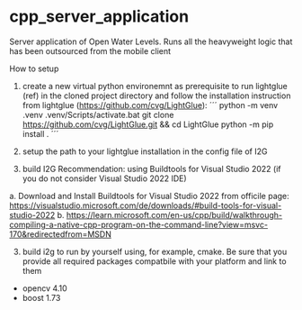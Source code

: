 # cpp_server_application

Server application of Open Water Levels. Runs all the heavyweight logic that has been outsourced from the mobile client

How to setup

1. create a new virtual python environemnt as prerequisite to run lightglue (ref) in the cloned project directory and follow the installation instruction from lightglue (https://github.com/cvg/LightGlue):
´´´
python -m venv .venv
.venv/Scripts/activate.bat
git clone https://github.com/cvg/LightGlue.git && cd LightGlue
python -m pip install .
´´´

2. setup the path to your lightglue installation in the config file of I2G


2. build I2G
Recommendation: using Buildtools for Visual Studio 2022 (if you do not consider Visual Studio 2022 IDE)

a. Download and Install Buildtools for Visual Studio 2022 from officile page: https://visualstudio.microsoft.com/de/downloads/#build-tools-for-visual-studio-2022
b. https://learn.microsoft.com/en-us/cpp/build/walkthrough-compiling-a-native-cpp-program-on-the-command-line?view=msvc-170&redirectedfrom=MSDN


3. build i2g to run by yourself using, for example, cmake.
Be sure that you provide all required packages compatbile with your platform and link to them
- opencv 4.10
- boost 1.73






